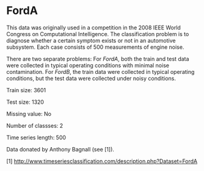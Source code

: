 # FordA

This data was originally used in a competition in the 2008 IEEE World Congress on Computational Intelligence. The classification problem is to diagnose whether a certain symptom exists or not in an automotive subsystem. Each case consists of 500 measurements of engine noise. 

There are two separate problems: For *FordA*, both the train and test data were collected in typical operating conditions with minimal noise contamination. For *FordB*, the train data were collected in typical operating conditions, but the test data were collected under noisy conditions.

Train size: 3601

Test size: 1320

Missing value: No

Number of classses: 2

Time series length: 500

Data donated by Anthony Bagnall (see [1]).

[1] http://www.timeseriesclassification.com/description.php?Dataset=FordA